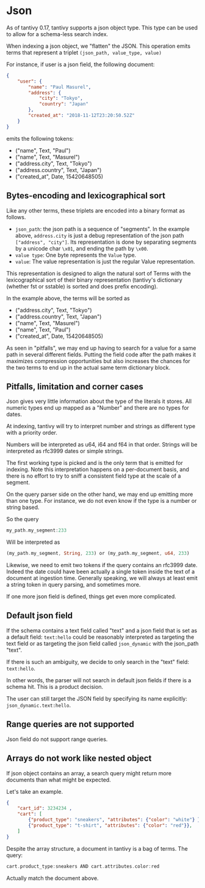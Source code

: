 # Json

As of tantivy 0.17, tantivy supports a json object type.
This type can be used to allow for a schema-less search index.

When indexing a json object, we "flatten" the JSON. This operation emits terms that represent a triplet `(json_path, value_type, value)`

For instance,  if user is a json field, the following document:

```json
{
    "user": {
        "name": "Paul Masurel",
        "address": {
            "city": "Tokyo",
            "country": "Japan"
        },
        "created_at": "2018-11-12T23:20:50.52Z"
    }
}
```

emits the following tokens:

- ("name", Text, "Paul")
- ("name", Text, "Masurel")
- ("address.city", Text, "Tokyo")
- ("address.country", Text, "Japan")
- ("created_at", Date, 15420648505)

## Bytes-encoding and lexicographical sort

Like any other terms, these triplets are encoded into a binary format as follows.

- `json_path`: the json path is a sequence of "segments". In the example above, `address.city`
is just a debug representation of the json path `["address", "city"]`.
Its representation is done by separating segments by a unicode char `\x01`, and ending the path by `\x00`.
- `value type`: One byte represents the `Value` type.
- `value`: The value representation is just the regular Value representation.

This representation is designed to align the natural sort of Terms with the lexicographical sort
of their binary representation (tantivy's dictionary (whether fst or sstable) is sorted and does prefix encoding).

In the example above, the terms will be sorted as

- ("address.city", Text, "Tokyo")
- ("address.country", Text, "Japan")
- ("name", Text, "Masurel")
- ("name", Text, "Paul")
- ("created_at", Date, 15420648505)

As seen in "pitfalls", we may end up having to search for a value for a same path in several different fields. Putting the field code after the path makes it maximizes compression opportunities but also increases the chances for the two terms to end up in the actual same term dictionary block.

## Pitfalls, limitation and corner cases

Json gives very little information about the type of the literals it stores.
All numeric types end up mapped as a "Number" and there are no types for dates.

At indexing, tantivy will try to interpret number and strings as different type with a
priority order.

Numbers will be interpreted as u64, i64 and f64 in that order.
Strings will be interpreted as rfc3999 dates or simple strings.

The first working type is picked and is the only term that is emitted for indexing.
Note this interpretation happens on a per-document basis, and there is no effort to try to sniff
a consistent field type at the scale of a segment.

On the query parser side on the other hand, we may end up emitting more than one type.
For instance, we do not even know if the type is a number or string based.

So the query

```rust
my_path.my_segment:233
```

Will be interpreted as

```rust
(my_path.my_segment, String, 233) or (my_path.my_segment, u64, 233)
```

Likewise, we need to emit two tokens if the query contains an rfc3999 date.
Indeed the date could have been actually a single token inside the text of a document at ingestion time. Generally speaking, we will always at least emit a string token in query parsing, and sometimes more.

If one more json field is defined, things get even more complicated.

## Default json field

If the schema contains a text field called "text" and a json field that is set as a default field:
`text:hello` could be reasonably interpreted as targeting the text field or as targeting the json field called `json_dynamic` with the json_path "text".

If there is such an ambiguity, we decide to only search in the "text" field: `text:hello`.

In other words, the parser will not search in default json fields if there is a schema hit.
This is a product decision.

The user can still target the JSON field by specifying its name explicitly:
`json_dynamic.text:hello`.

## Range queries are not supported

Json field do not support range queries.

## Arrays do not work like nested object

If json object contains an array, a search query might return more documents
than what might be expected.

Let's take an example.

```json
{
    "cart_id": 3234234 ,
    "cart": [
        {"product_type": "sneakers", "attributes": {"color": "white"} },
        {"product_type": "t-shirt", "attributes": {"color": "red"}},
    ]
}
```

Despite the array structure, a document in tantivy is a bag of terms.
The query:

```rust
cart.product_type:sneakers AND cart.attributes.color:red
```

Actually match the document above.
